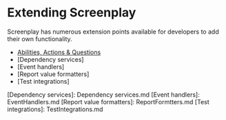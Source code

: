 # Extending Screenplay

Screenplay has numerous extension points available for developers to add their own functionality. 

* [Abilities, Actions & Questions]
* [Dependency services]
* [Event handlers]
* [Report value formatters]
* [Test integrations]

[Abilities, Actions & Questions]: AbilitiesActionsAndQuestions.md
[Dependency services]: Dependency services.md
[Event handlers]: EventHandlers.md
[Report value formatters]: ReportFormtters.md
[Test integrations]: TestIntegrations.md